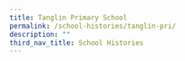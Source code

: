 ```yaml
---
title: Tanglin Primary School
permalink: /school-histories/tanglin-pri/
description: ""
third_nav_title: School Histories
---
```


